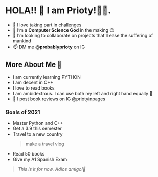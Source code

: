  # HOLA!! 👋 I am Prioty!💁‍♀️.

- 👀 I love taking part in challenges
- 🌱 I’m a **Computer Science God** in the making 😉
- 💞️ I’m looking to collaborate on projects that'll ease the suffering of mankind 
- 📫  DM me **@probablyprioty** on IG

## More About Me :book:
- I am currently learning PYTHON
- I am decent in C++
- I love to read books
- I am ambidextrous. I can use both my left and right hand equally 👀
- :briefcase: I post book reviews on IG @priotyinpages

### Goals of 2021
- Master Python and C++
- Get a 3.9 this semester
- Travel to a new country
  > make a travel vlog 
- Read 50 books
- Give my A1 Spanish Exam
>*This is it for now. Adios amigo!👋* 
<!---
probablyprioty/probablyprioty is a ✨ special ✨ repository because its `README.md` (this file) appears on your GitHub profile.
You can click the Preview link to take a look at your changes.
--->
